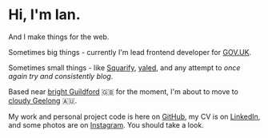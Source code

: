 # Hi, I'm Ian.

And I make things for the web.

Sometimes big things - currently I'm lead frontend developer for [GOV.UK].

Sometimes small things - like [Squarify](squarify), [yaled], and any attempt to _once again try and consistently blog_.

Based near [bright Guildford][weather_in_guildford] 🇬🇧 for the moment, I'm about to move to [cloudy Geelong][weather_in_geelong] 🇦🇺.

My work and personal project code is here on [GitHub][github], my CV is on [LinkedIn][linkedin], and some photos are on [Instagram][instagram]. You should take a look.

[weather_in_guildford]: https://openweathermap.org/city/2647793
[weather_in_geelong]: https://openweathermap.org/city/2165798
[squarify]: https://squarify.inj.ms/
[yaled]: https://github.com/injms/yaled
[GOV.UK]: https://www.gov.uk
[github]: https://inj.ms/github
[linkedin]: https://inj.ms/linkedin
[instagram]: https://inj.ms/instagram
